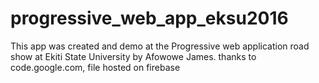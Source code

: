 # progressive_web_app_eksu2016
This app was created and demo at the Progressive web application road show at Ekiti State University by Afowowe James. thanks to code.google.com, file hosted on firebase
